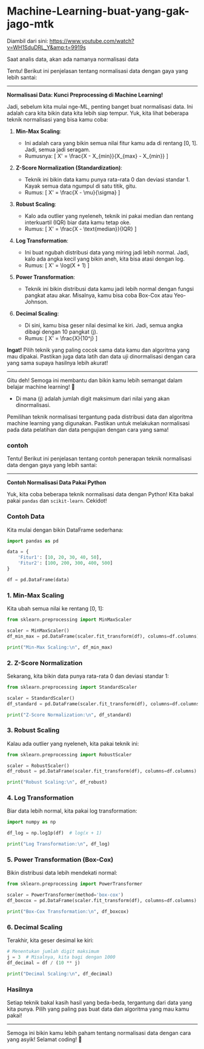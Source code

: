 # Machine-Learning-buat-yang-gak-jago-mtk
Diambil dari sini: https://www.youtube.com/watch?v=WH1SduDRL_Y&amp;t=9919s

Saat analis data, akan ada namanya normalisasi data

Tentu! Berikut ini penjelasan tentang normalisasi data dengan gaya yang lebih santai:

---

**Normalisasi Data: Kunci Preprocessing di Machine Learning!**

Jadi, sebelum kita mulai nge-ML, penting banget buat normalisasi data. Ini adalah cara kita bikin data kita lebih siap tempur. Yuk, kita lihat beberapa teknik normalisasi yang bisa kamu coba:

1. **Min-Max Scaling**:
   - Ini adalah cara yang bikin semua nilai fitur kamu ada di rentang [0, 1]. Jadi, semua jadi seragam.
   - Rumusnya:
     \[
     X' = \frac{X - X_{min}}{X_{max} - X_{min}}
     \]

2. **Z-Score Normalization (Standardization)**:
   - Teknik ini bikin data kamu punya rata-rata 0 dan deviasi standar 1. Kayak semua data ngumpul di satu titik, gitu.
   - Rumus:
     \[
     X' = \frac{X - \mu}{\sigma}
     \]

3. **Robust Scaling**:
   - Kalo ada outlier yang nyeleneh, teknik ini pakai median dan rentang interkuartil (IQR) biar data kamu tetap oke.
   - Rumus:
     \[
     X' = \frac{X - \text{median}}{IQR}
     \]

4. **Log Transformation**:
   - Ini buat ngubah distribusi data yang miring jadi lebih normal. Jadi, kalo ada angka kecil yang bikin aneh, kita bisa atasi dengan log.
   - Rumus:
     \[
     X' = \log(X + 1)
     \]

5. **Power Transformation**:
   - Teknik ini bikin distribusi data kamu jadi lebih normal dengan fungsi pangkat atau akar. Misalnya, kamu bisa coba Box-Cox atau Yeo-Johnson.

6. **Decimal Scaling**:
   - Di sini, kamu bisa geser nilai desimal ke kiri. Jadi, semua angka dibagi dengan 10 pangkat \(j\).
   - Rumus:
     \[
     X' = \frac{X}{10^j}
     \]

**Ingat!** Pilih teknik yang paling cocok sama data kamu dan algoritma yang mau dipakai. Pastikan juga data latih dan data uji dinormalisasi dengan cara yang sama supaya hasilnya lebih akurat!

---

Gitu deh! Semoga ini membantu dan bikin kamu lebih semangat dalam belajar machine learning! 🚀
   - Di mana \(j\) adalah jumlah digit maksimum dari nilai yang akan dinormalisasi.

Pemilihan teknik normalisasi tergantung pada distribusi data dan algoritma machine learning yang digunakan. Pastikan untuk melakukan normalisasi pada data pelatihan dan data pengujian dengan cara yang sama!

### contoh 

Tentu! Berikut ini penjelasan tentang contoh penerapan teknik normalisasi data dengan gaya yang lebih santai:

---

**Contoh Normalisasi Data Pakai Python**

Yuk, kita coba beberapa teknik normalisasi data dengan Python! Kita bakal pakai `pandas` dan `scikit-learn`. Cekidot!

### Contoh Data

Kita mulai dengan bikin DataFrame sederhana:

```python
import pandas as pd

data = {
    'Fitur1': [10, 20, 30, 40, 50],
    'Fitur2': [100, 200, 300, 400, 500]
}

df = pd.DataFrame(data)
```

### 1. Min-Max Scaling

Kita ubah semua nilai ke rentang [0, 1]:

```python
from sklearn.preprocessing import MinMaxScaler

scaler = MinMaxScaler()
df_min_max = pd.DataFrame(scaler.fit_transform(df), columns=df.columns)

print("Min-Max Scaling:\n", df_min_max)
```

### 2. Z-Score Normalization

Sekarang, kita bikin data punya rata-rata 0 dan deviasi standar 1:

```python
from sklearn.preprocessing import StandardScaler

scaler = StandardScaler()
df_standard = pd.DataFrame(scaler.fit_transform(df), columns=df.columns)

print("Z-Score Normalization:\n", df_standard)
```

### 3. Robust Scaling

Kalau ada outlier yang nyeleneh, kita pakai teknik ini:

```python
from sklearn.preprocessing import RobustScaler

scaler = RobustScaler()
df_robust = pd.DataFrame(scaler.fit_transform(df), columns=df.columns)

print("Robust Scaling:\n", df_robust)
```

### 4. Log Transformation

Biar data lebih normal, kita pakai log transformation:

```python
import numpy as np

df_log = np.log1p(df)  # log(x + 1)

print("Log Transformation:\n", df_log)
```

### 5. Power Transformation (Box-Cox)

Bikin distribusi data lebih mendekati normal:

```python
from sklearn.preprocessing import PowerTransformer

scaler = PowerTransformer(method='box-cox')
df_boxcox = pd.DataFrame(scaler.fit_transform(df), columns=df.columns)

print("Box-Cox Transformation:\n", df_boxcox)
```

### 6. Decimal Scaling

Terakhir, kita geser desimal ke kiri:

```python
# Menentukan jumlah digit maksimum
j = 3  # Misalnya, kita bagi dengan 1000
df_decimal = df / (10 ** j)

print("Decimal Scaling:\n", df_decimal)
```

### Hasilnya

Setiap teknik bakal kasih hasil yang beda-beda, tergantung dari data yang kita punya. Pilih yang paling pas buat data dan algoritma yang mau kamu pakai!

---

Semoga ini bikin kamu lebih paham tentang normalisasi data dengan cara yang asyik! Selamat coding! 🚀
